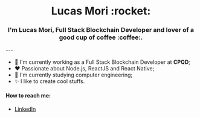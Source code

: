 <h1 align="center">
  Lucas Mori :rocket:
</h1>

<h3 align="center">
  I'm Lucas Mori, Full Stack Blockchain Developer and lover of a good cup of coffee :coffee:.
</h3>
---

- :telescope: I'm currently working as a Full Stack Blockchain Developer at **CPQD**;
- :heart: Passionate about Node.js, ReactJS and React Native;
- :book: I'm currently studying computer engineering;
- :sparkles: I like to create cool stuffs.

#### How to reach me:

  - [LinkedIn](https://br.linkedin.com/in/lucas-mori)
<!--
**lucasmori/lucasmori** is a ✨ _special_ ✨ repository because its `README.md` (this file) appears on your GitHub profile.

Here are some ideas to get you started:

- 🔭 I’m currently working on ...
- 🌱 I’m currently learning ...
- 👯 I’m looking to collaborate on ...
- 🤔 I’m looking for help with ...
- 💬 Ask me about ...
- 📫 How to reach me: ...
- 😄 Pronouns: ...
- ⚡ Fun fact: ...
-->
